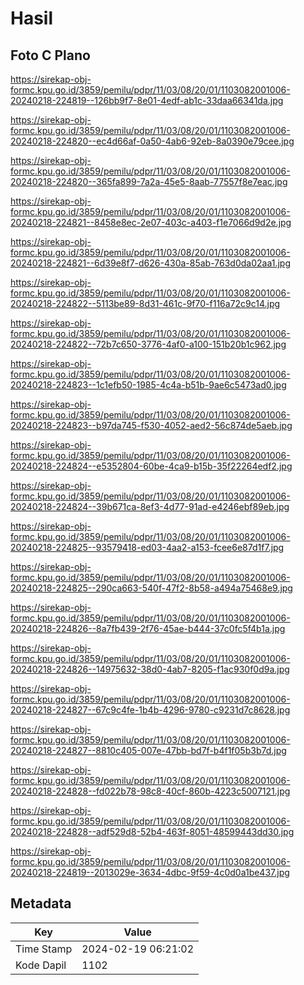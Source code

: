 # Hasil

## Foto C Plano

https://sirekap-obj-formc.kpu.go.id/3859/pemilu/pdpr/11/03/08/20/01/1103082001006-20240218-224819--126bb9f7-8e01-4edf-ab1c-33daa66341da.jpg

https://sirekap-obj-formc.kpu.go.id/3859/pemilu/pdpr/11/03/08/20/01/1103082001006-20240218-224820--ec4d66af-0a50-4ab6-92eb-8a0390e79cee.jpg

https://sirekap-obj-formc.kpu.go.id/3859/pemilu/pdpr/11/03/08/20/01/1103082001006-20240218-224820--365fa899-7a2a-45e5-8aab-77557f8e7eac.jpg

https://sirekap-obj-formc.kpu.go.id/3859/pemilu/pdpr/11/03/08/20/01/1103082001006-20240218-224821--8458e8ec-2e07-403c-a403-f1e7066d9d2e.jpg

https://sirekap-obj-formc.kpu.go.id/3859/pemilu/pdpr/11/03/08/20/01/1103082001006-20240218-224821--6d39e8f7-d626-430a-85ab-763d0da02aa1.jpg

https://sirekap-obj-formc.kpu.go.id/3859/pemilu/pdpr/11/03/08/20/01/1103082001006-20240218-224822--5113be89-8d31-461c-9f70-f116a72c9c14.jpg

https://sirekap-obj-formc.kpu.go.id/3859/pemilu/pdpr/11/03/08/20/01/1103082001006-20240218-224822--72b7c650-3776-4af0-a100-151b20b1c962.jpg

https://sirekap-obj-formc.kpu.go.id/3859/pemilu/pdpr/11/03/08/20/01/1103082001006-20240218-224823--1c1efb50-1985-4c4a-b51b-9ae6c5473ad0.jpg

https://sirekap-obj-formc.kpu.go.id/3859/pemilu/pdpr/11/03/08/20/01/1103082001006-20240218-224823--b97da745-f530-4052-aed2-56c874de5aeb.jpg

https://sirekap-obj-formc.kpu.go.id/3859/pemilu/pdpr/11/03/08/20/01/1103082001006-20240218-224824--e5352804-60be-4ca9-b15b-35f22264edf2.jpg

https://sirekap-obj-formc.kpu.go.id/3859/pemilu/pdpr/11/03/08/20/01/1103082001006-20240218-224824--39b671ca-8ef3-4d77-91ad-e4246ebf89eb.jpg

https://sirekap-obj-formc.kpu.go.id/3859/pemilu/pdpr/11/03/08/20/01/1103082001006-20240218-224825--93579418-ed03-4aa2-a153-fcee6e87d1f7.jpg

https://sirekap-obj-formc.kpu.go.id/3859/pemilu/pdpr/11/03/08/20/01/1103082001006-20240218-224825--290ca663-540f-47f2-8b58-a494a75468e9.jpg

https://sirekap-obj-formc.kpu.go.id/3859/pemilu/pdpr/11/03/08/20/01/1103082001006-20240218-224826--8a7fb439-2f76-45ae-b444-37c0fc5f4b1a.jpg

https://sirekap-obj-formc.kpu.go.id/3859/pemilu/pdpr/11/03/08/20/01/1103082001006-20240218-224826--14975632-38d0-4ab7-8205-f1ac930f0d9a.jpg

https://sirekap-obj-formc.kpu.go.id/3859/pemilu/pdpr/11/03/08/20/01/1103082001006-20240218-224827--67c9c4fe-1b4b-4296-9780-c9231d7c8628.jpg

https://sirekap-obj-formc.kpu.go.id/3859/pemilu/pdpr/11/03/08/20/01/1103082001006-20240218-224827--8810c405-007e-47bb-bd7f-b4f1f05b3b7d.jpg

https://sirekap-obj-formc.kpu.go.id/3859/pemilu/pdpr/11/03/08/20/01/1103082001006-20240218-224828--fd022b78-98c8-40cf-860b-4223c5007121.jpg

https://sirekap-obj-formc.kpu.go.id/3859/pemilu/pdpr/11/03/08/20/01/1103082001006-20240218-224828--adf529d8-52b4-463f-8051-48599443dd30.jpg

https://sirekap-obj-formc.kpu.go.id/3859/pemilu/pdpr/11/03/08/20/01/1103082001006-20240218-224819--2013029e-3634-4dbc-9f59-4c0d0a1be437.jpg


## Metadata

| Key        | Value               |
| ---------- | ------------------- |
| Time Stamp | 2024-02-19 06:21:02 |
| Kode Dapil | 1102                |



